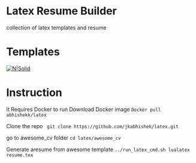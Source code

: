# Latex Resume Builder
collection of latex templates and resume

# Templates
[![N|Solid](https://cldup.com/dTxpPi9lDf.thumb.png)](https://github.com/jkabhishek/latex)

# Instruction
It Requires Docker to run
Download Docker image
`Docker pull abhishekk/latex`

Clone the repo
` git clone https://github.com/jkabhishek/latex.git`

go to awesome_cv folder
`cd latex/awesome_cv`

Generate aresume from awesome template
`../run_latex_cmd.sh lualatex resume.tex`

